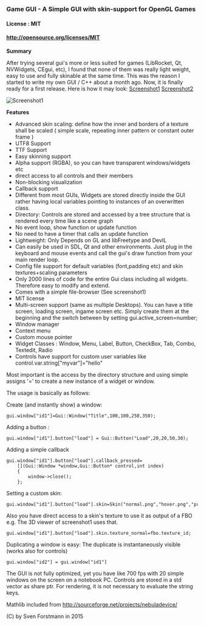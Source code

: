 ### Game GUI - A Simple GUI with skin-support for OpenGL Games

#### License : MIT
#### http://opensource.org/licenses/MIT

**Summary** 

After trying several gui's more or less suited for games (LibRocket, Qt, NVWidgets, CEgui, etc), I found that none of them was really light weight, easy to use and fully skinable at the same time. This was the reason I started to write my own GUI / C++ about a month ago. Now, it is finally ready for a first release. Here is how it may look:
[Screenshot1](http://i.imgur.com/piMots7.png)  [Screenshot2](http://i.imgur.com/RXKUZ6G.png)

![Screenshot1](http://i.imgur.com/mP1KerY.png)

**Features**

* Advanced skin scaling: define how the inner and borders of a texture shall be scaled ( simple scale, repeating inner pattern or constant outer frame )
* UTF8 Support
* TTF Support
* Easy skinning support 
* Alpha support (RGBA), so you can have transparent windows/widgets etc
* direct access to all controls and their members
* Non-blocking visualization
* Callback support
* Different from most GUIs, Widgets are stored directly inside the GUI rather having local variables pointing to instances of an overwritten class.
* Directory: Controls are stored and accessed by a tree structure that is rendered every time like a scene graph
* No event loop, show function or update function
* No need to have a timer that calls an update function
* Lightweight: Only Depends on GL and libFreetype and DevIL
* Can easily be used in SDL, Qt and other environments. Just plug in the keyboard and mouse events and call the gui's draw function from your main render loop.
* Config file support for default variables (font,padding etc) and skin textures+scaling parameters
* Only 2000 lines of code for the entire Gui class including all widgets. Therefore easy to modify and extend. 
* Comes with a simple file-browser (See screenshot1)
* MIT license
* Multi-screen support (same as multiple Desktops). You can have a title screen, loading screen, ingame screen etc. Simply create them at the beginning and the switch between by setting gui.active_screen=number;
* Window manager 
* Context menu
* Custom mouse pointer
* Widget Classes : Window, Menu,  Label, Button, CheckBox, Tab, Combo, Textedit, Radio
* Controls have support for custom user variables like control.var.string["myvar"]="hello"

Most important is the access by the directory structure and using simple assigns '=' to create a new instance of a widget or window.


The usage is basically as follows:


Create (and instantly show) a window:

    gui.window["id1"]=Gui::Window("Title",100,100,250,350);

Adding a button :

    gui.window["id1"].button["load"] = Gui::Button("Load",20,20,50,30); 

Adding a simple callback

    gui.window["id1"].button["load"].callback_pressed=
        [](Gui::Window *window,Gui::Button* control,int index)
        {
            window->close();
        };

Setting a custom skin:

    gui.window["id1"].button["load"].skin=Skin("normal.png","hover.png","pressed.png");

Also you have direct access to a skin's texture to use it as output of a FBO e.g.
The 3D viewer of screenshot1 uses that.

    gui.window["id1"].button["load"].skin.texture_normal=fbo.texture_id;

Duplicating a window is easy: The duplicate is instantaneously visible 
(works also for controls)
 
    gui.window["id2"] = gui.window["id1"]


The GUI is not fully optimized, yet you have like 700 fps with 20 simple windows on the screen on a notebook PC. Controls are stored in a std vector as share ptr. For rendering, it is not necessary to evaluate the string keys.


Mathlib included from 
http://sourceforge.net/projects/nebuladevice/

(C) by Sven Forstmann in 2015
